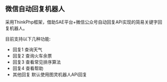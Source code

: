 ﻿## 微信自动回复机器人

采用ThinkPhp框架，借助SAE平台+微信公众号自动回复APi实现的简易关键字回复机器人。

目前支持以下几种功能:  

* 回复1 查询天气
* 回复2 查询火车余票
* 回复3 查看常见排序算法
* 回复4 查看帮助
* 其他回复 默认使用图灵机器人APi回复


